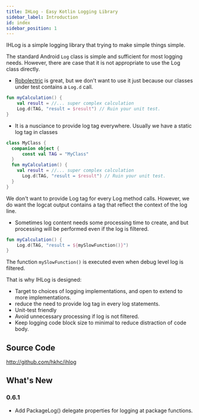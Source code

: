 ```yaml
---
title: IHLog - Easy Kotlin Logging Library
sidebar_label: Introduction
id: index
sidebar_position: 1
---
```


IHLog is a simple logging library that trying to make simple things simple.

The standard Android `Log` class is simple and sufficient for most logging needs.
However, there are case that it is not appropriate to use the Log class directly.

* [Robolectric](https://robolectric.org) is great, but we don't want to use it just because our classes
  under test contains a `Log.d` call.
  
```kotlin
fun myCalculation() {
    val result = //... super complex calculation
    Log.d(TAG, "result = $result") // Ruin your unit test.    
}
```

* It is a nusciance to provide log tag everywhere. Usually we have a static log
tag in classes 

```kotlin
class MyClass {
  companion object { 
      const val TAG = "MyClass"
  }
  fun myCalculation() {
    val result = //... super complex calculation
      Log.d(TAG, "result = $result") // Ruin your unit test.    
  }
}
```

We don't want to provide Log tag for every Log method calls. However, we do
  want the logcat output contains a tag that reflect the context of the log line.

* Sometimes log content needs some processing time to create, and but processing
will be performed even if the log is filtered.

```kotlin
fun myCalculation() {
    Log.d(TAG, "result = ${mySlowFunction()}") 
}
```

The function `mySlowFunction()` is executed even when debug level log is 
filtered.

That is why IHLog is designed:

- Target to choices of logging implementations, and open to extend to more 
  implementations.
- reduce the need to provide log tag in every log statements.
- Unit-test friendly
- Avoid unnecessary processing if log is not filtered.
- Keep logging code block size to minimal to reduce distraction of code body.

## Source Code

http://github.com/hkhc/ihlog

## What's New

### 0.6.1

- Add PackageLog() delegate properties for logging at package functions.
